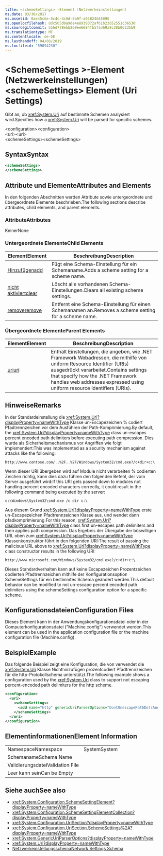 ```yaml
---
title: <schemeSettings> -Element (Netzwerkeinstellungen)
ms.date: 03/30/2017
ms.assetid: 0ae45c6e-8c4c-4c0d-8b9f-a93824648890
ms.openlocfilehash: 8dc505d8a9de4e8939372af61b23652551c36530
ms.sourcegitcommit: 5b6d778ebb269ee6684fb57ad69a8c28b06235b9
ms.translationtype: MT
ms.contentlocale: de-DE
ms.lasthandoff: 04/08/2019
ms.locfileid: "59094230"
---
```

# <a name="schemesettings-element-uri-settings"></a><span data-ttu-id="11d4b-102">\<SchemeSettings >-Element (Netzwerkeinstellungen)</span><span class="sxs-lookup"><span data-stu-id="11d4b-102">\<schemeSettings> Element (Uri Settings)</span></span>
<span data-ttu-id="11d4b-103">Gibt an, ob <xref:System.Uri> auf bestimmte Schemen analysiert wird.</span><span class="sxs-lookup"><span data-stu-id="11d4b-103">Specifies how a <xref:System.Uri> will be parsed for specific schemes.</span></span>  
  
 <span data-ttu-id="11d4b-104">\<configuration></span><span class="sxs-lookup"><span data-stu-id="11d4b-104">\<configuration></span></span>  
<span data-ttu-id="11d4b-105">\<uri></span><span class="sxs-lookup"><span data-stu-id="11d4b-105">\<uri></span></span>  
<span data-ttu-id="11d4b-106">\<schemeSettings></span><span class="sxs-lookup"><span data-stu-id="11d4b-106">\<schemeSettings></span></span>  
  
## <a name="syntax"></a><span data-ttu-id="11d4b-107">Syntax</span><span class="sxs-lookup"><span data-stu-id="11d4b-107">Syntax</span></span>  
  
```xml  
<schemeSettings>   
</schemeSettings>  
```  
  
## <a name="attributes-and-elements"></a><span data-ttu-id="11d4b-108">Attribute und Elemente</span><span class="sxs-lookup"><span data-stu-id="11d4b-108">Attributes and Elements</span></span>  
 <span data-ttu-id="11d4b-109">In den folgenden Abschnitten werden Attribute sowie untergeordnete und übergeordnete Elemente beschrieben.</span><span class="sxs-lookup"><span data-stu-id="11d4b-109">The following sections describe attributes, child elements, and parent elements.</span></span>  
  
### <a name="attributes"></a><span data-ttu-id="11d4b-110">Attribute</span><span class="sxs-lookup"><span data-stu-id="11d4b-110">Attributes</span></span>  
 <span data-ttu-id="11d4b-111">Keiner</span><span class="sxs-lookup"><span data-stu-id="11d4b-111">None</span></span>  
  
### <a name="child-elements"></a><span data-ttu-id="11d4b-112">Untergeordnete Elemente</span><span class="sxs-lookup"><span data-stu-id="11d4b-112">Child Elements</span></span>  
  
|**<span data-ttu-id="11d4b-113">Element</span><span class="sxs-lookup"><span data-stu-id="11d4b-113">Element</span></span>**|**<span data-ttu-id="11d4b-114">Beschreibung</span><span class="sxs-lookup"><span data-stu-id="11d4b-114">Description</span></span>**|  
|-----------------|---------------------|  
|[<span data-ttu-id="11d4b-115">Hinzufügen</span><span class="sxs-lookup"><span data-stu-id="11d4b-115">add</span></span>](../../../../../docs/framework/configure-apps/file-schema/network/add-element-for-schemesettings-uri-settings.md)|<span data-ttu-id="11d4b-116">Fügt eine Schema-Einstellung für ein Schemaname.</span><span class="sxs-lookup"><span data-stu-id="11d4b-116">Adds a scheme setting for a scheme name.</span></span>|  
|[<span data-ttu-id="11d4b-117">nicht aktiviert</span><span class="sxs-lookup"><span data-stu-id="11d4b-117">clear</span></span>](../../../../../docs/framework/configure-apps/file-schema/network/clear-element-for-schemesettings-uri-settings.md)|<span data-ttu-id="11d4b-118">Löscht alle vorhandenen Schema-Einstellungen.</span><span class="sxs-lookup"><span data-stu-id="11d4b-118">Clears all existing scheme settings.</span></span>|  
|[<span data-ttu-id="11d4b-119">remove</span><span class="sxs-lookup"><span data-stu-id="11d4b-119">remove</span></span>](../../../../../docs/framework/configure-apps/file-schema/network/remove-element-for-schemesettings-uri-settings.md)|<span data-ttu-id="11d4b-120">Entfernt eine Schema-Einstellung für einen Schemanamen an.</span><span class="sxs-lookup"><span data-stu-id="11d4b-120">Removes a scheme setting for a scheme name.</span></span>|  
  
### <a name="parent-elements"></a><span data-ttu-id="11d4b-121">Übergeordnete Elemente</span><span class="sxs-lookup"><span data-stu-id="11d4b-121">Parent Elements</span></span>  
  
|**<span data-ttu-id="11d4b-122">Element</span><span class="sxs-lookup"><span data-stu-id="11d4b-122">Element</span></span>**|**<span data-ttu-id="11d4b-123">Beschreibung</span><span class="sxs-lookup"><span data-stu-id="11d4b-123">Description</span></span>**|  
|-----------------|---------------------|  
|[<span data-ttu-id="11d4b-124">uri</span><span class="sxs-lookup"><span data-stu-id="11d4b-124">uri</span></span>](../../../../../docs/framework/configure-apps/file-schema/network/uri-element-uri-settings.md)|<span data-ttu-id="11d4b-125">Enthält Einstellungen, die angeben, wie .NET Framework Webadressen, die mithilfe von uniform Resource Identifier (URIs) ausgedrückt verarbeitet.</span><span class="sxs-lookup"><span data-stu-id="11d4b-125">Contains settings that specify how the .NET Framework handles web addresses expressed using uniform resource identifiers (URIs).</span></span>|  
  
## <a name="remarks"></a><span data-ttu-id="11d4b-126">Hinweise</span><span class="sxs-lookup"><span data-stu-id="11d4b-126">Remarks</span></span>  
 <span data-ttu-id="11d4b-127">In der Standardeinstellung die <xref:System.Uri?displayProperty=nameWithType> Klasse un-Escapezeichen % codiert Pfadtrennzeichen vor dem Ausführen der Path-Komprimierung.</span><span class="sxs-lookup"><span data-stu-id="11d4b-127">By default, the <xref:System.Uri?displayProperty=nameWithType> class un-escapes percent encoded path delimiters before executing path compression.</span></span> <span data-ttu-id="11d4b-128">Dies wurde als Sicherheitsmechanismus vor Angriffen wie folgt implementiert:</span><span class="sxs-lookup"><span data-stu-id="11d4b-128">This was implemented as a security mechanism against attacks like the following:</span></span>  
  
 `http://www.contoso.com/..%2F..%2F/Windows/System32/cmd.exe?/c+dir+c:\`  
  
 <span data-ttu-id="11d4b-129">Wenn dieser URI übergeben wird auf Module nicht verarbeiten % codierten Zeichen richtig, kann dies dazu führen den folgenden Befehl, der vom Server ausgeführt wird:</span><span class="sxs-lookup"><span data-stu-id="11d4b-129">If this URI gets passed down to modules not handling percent encoded characters correctly, it could result in the following command being executed by the server:</span></span>  
  
 `c:\Windows\System32\cmd.exe /c dir c:\`  
  
 <span data-ttu-id="11d4b-130">Aus diesem Grund <xref:System.Uri?displayProperty=nameWithType> erste un-Escapezeichen Pfadtrennzeichen Klasse aus, und wendet dann pfadkomprimierung.</span><span class="sxs-lookup"><span data-stu-id="11d4b-130">For this reason, <xref:System.Uri?displayProperty=nameWithType> class first un-escapes path delimiters and then applies path compression.</span></span> <span data-ttu-id="11d4b-131">Das Ergebnis der Übergabe der böswilligen URL oben zum <xref:System.Uri?displayProperty=nameWithType> Klassenkonstruktor führt in den folgenden URI:</span><span class="sxs-lookup"><span data-stu-id="11d4b-131">The result of passing the malicious URL above to <xref:System.Uri?displayProperty=nameWithType> class constructor results in the following URI:</span></span>  
  
 `http://www.microsoft.com/Windows/System32/cmd.exe?/c+dir+c:\`  
  
 <span data-ttu-id="11d4b-132">Dieses Standardverhalten kann auf keine Escapezeichen Prozentzeichen codierten Pfadtrennzeichen mithilfe der Konfigurationsoption SchemeSettings für ein bestimmtes Schema geändert werden.</span><span class="sxs-lookup"><span data-stu-id="11d4b-132">This default behavior can be modified to not un-escape percent encoded path delimiters using the schemeSettings configuration option for a specific scheme.</span></span>  
  
## <a name="configuration-files"></a><span data-ttu-id="11d4b-133">Konfigurationsdateien</span><span class="sxs-lookup"><span data-stu-id="11d4b-133">Configuration Files</span></span>  
 <span data-ttu-id="11d4b-134">Dieses Element kann in der Anwendungskonfigurationsdatei oder in der Computerkonfigurationsdatei ("Machine.config") verwendet werden.</span><span class="sxs-lookup"><span data-stu-id="11d4b-134">This element can be used in the application configuration file or the machine configuration file (Machine.config).</span></span>  
  
## <a name="example"></a><span data-ttu-id="11d4b-135">Beispiel</span><span class="sxs-lookup"><span data-stu-id="11d4b-135">Example</span></span>  
 <span data-ttu-id="11d4b-136">Das folgende Beispiel zeigt eine Konfiguration, die von verwendet die <xref:System.Uri> Klasse Nichthinzufügen prozentcodiert Pfadtrennzeichen für die http-Protokollschema unterstützt.</span><span class="sxs-lookup"><span data-stu-id="11d4b-136">The following example shows a configuration used by the <xref:System.Uri> class to support not escaping percent-encoded path delimiters for the http scheme.</span></span>  
  
```xml  
<configuration>  
  <uri>  
    <schemeSettings>  
      <add name="http" genericUriParserOptions="DontUnescapePathDotsAndSlashes"/>  
    </schemeSettings>  
  </uri>  
</configuration>  
```  
  
## <a name="element-information"></a><span data-ttu-id="11d4b-137">Elementinformationen</span><span class="sxs-lookup"><span data-stu-id="11d4b-137">Element Information</span></span>  
  
|||
|-|-|  
|<span data-ttu-id="11d4b-138">Namespace</span><span class="sxs-lookup"><span data-stu-id="11d4b-138">Namespace</span></span>|<span data-ttu-id="11d4b-139">System</span><span class="sxs-lookup"><span data-stu-id="11d4b-139">System</span></span>|  
|<span data-ttu-id="11d4b-140">Schemaname</span><span class="sxs-lookup"><span data-stu-id="11d4b-140">Schema Name</span></span>||  
|<span data-ttu-id="11d4b-141">Validierungsdatei</span><span class="sxs-lookup"><span data-stu-id="11d4b-141">Validation File</span></span>||  
|<span data-ttu-id="11d4b-142">Leer kann sein</span><span class="sxs-lookup"><span data-stu-id="11d4b-142">Can be Empty</span></span>||  
  
## <a name="see-also"></a><span data-ttu-id="11d4b-143">Siehe auch</span><span class="sxs-lookup"><span data-stu-id="11d4b-143">See also</span></span>

- <xref:System.Configuration.SchemeSettingElement?displayProperty=nameWithType>
- <xref:System.Configuration.SchemeSettingElementCollection?displayProperty=nameWithType>
- <xref:System.Configuration.UriSection?displayProperty=nameWithType>
- <xref:System.Configuration.UriSection.SchemeSettings%2A?displayProperty=nameWithType>
- <xref:System.GenericUriParserOptions?displayProperty=nameWithType>
- <xref:System.Uri?displayProperty=nameWithType>
- [<span data-ttu-id="11d4b-144">Netzwerkeinstellungsschema</span><span class="sxs-lookup"><span data-stu-id="11d4b-144">Network Settings Schema</span></span>](../../../../../docs/framework/configure-apps/file-schema/network/index.md)
